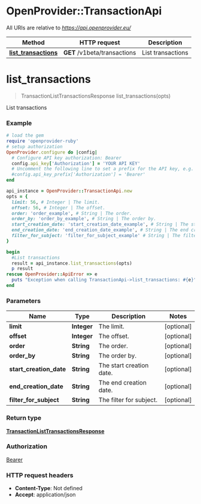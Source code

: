 # OpenProvider::TransactionApi

All URIs are relative to *https://api.openprovider.eu/*

Method | HTTP request | Description
------------- | ------------- | -------------
[**list_transactions**](TransactionApi.md#list_transactions) | **GET** /v1beta/transactions | List transactions

# **list_transactions**
> TransactionListTransactionsResponse list_transactions(opts)

List transactions

### Example
```ruby
# load the gem
require 'openprovider-ruby'
# setup authorization
OpenProvider.configure do |config|
  # Configure API key authorization: Bearer
  config.api_key['Authorization'] = 'YOUR API KEY'
  # Uncomment the following line to set a prefix for the API key, e.g. 'Bearer' (defaults to nil)
  #config.api_key_prefix['Authorization'] = 'Bearer'
end

api_instance = OpenProvider::TransactionApi.new
opts = { 
  limit: 56, # Integer | The limit.
  offset: 56, # Integer | The offset.
  order: 'order_example', # String | The order.
  order_by: 'order_by_example', # String | The order by.
  start_creation_date: 'start_creation_date_example', # String | The start creation date.
  end_creation_date: 'end_creation_date_example', # String | The end creation date.
  filter_for_subject: 'filter_for_subject_example' # String | The filter for subject.
}

begin
  #List transactions
  result = api_instance.list_transactions(opts)
  p result
rescue OpenProvider::ApiError => e
  puts "Exception when calling TransactionApi->list_transactions: #{e}"
end
```

### Parameters

Name | Type | Description  | Notes
------------- | ------------- | ------------- | -------------
 **limit** | **Integer**| The limit. | [optional] 
 **offset** | **Integer**| The offset. | [optional] 
 **order** | **String**| The order. | [optional] 
 **order_by** | **String**| The order by. | [optional] 
 **start_creation_date** | **String**| The start creation date. | [optional] 
 **end_creation_date** | **String**| The end creation date. | [optional] 
 **filter_for_subject** | **String**| The filter for subject. | [optional] 

### Return type

[**TransactionListTransactionsResponse**](TransactionListTransactionsResponse.md)

### Authorization

[Bearer](../README.md#Bearer)

### HTTP request headers

 - **Content-Type**: Not defined
 - **Accept**: application/json



